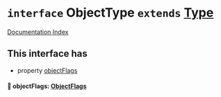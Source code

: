 # `interface` ObjectType `extends` [Type](../private.interface.Type/README.md)

[Documentation Index](../README.md)

## This interface has

- property [objectFlags](#-objectflags-objectflags)


#### 📄 objectFlags: [ObjectFlags](../private.enum.ObjectFlags/README.md)



